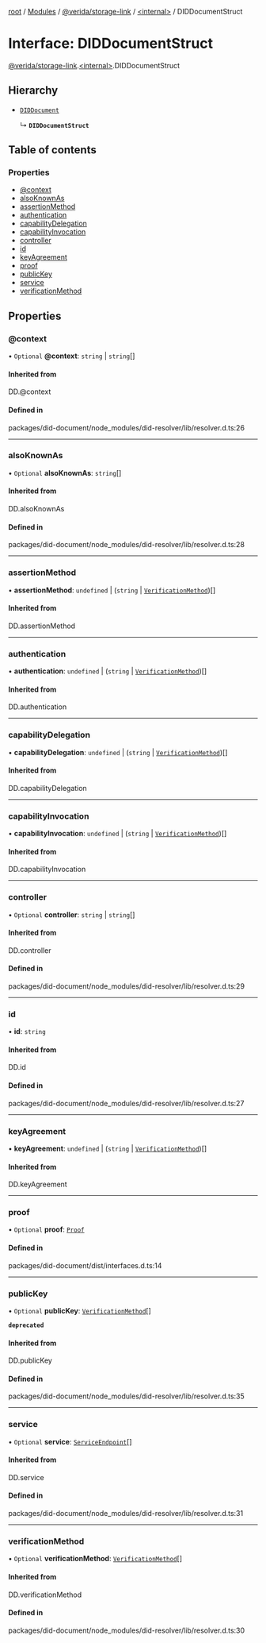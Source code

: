 [root](../README.md) / [Modules](../modules.md) / [@verida/storage-link](../modules/verida_storage_link.md) / [<internal\>](../modules/verida_storage_link._internal_.md) / DIDDocumentStruct

# Interface: DIDDocumentStruct

[@verida/storage-link](../modules/verida_storage_link.md).[<internal\>](../modules/verida_storage_link._internal_.md).DIDDocumentStruct

## Hierarchy

- [`DIDDocument`](../modules/verida_storage_link._internal_.md#diddocument)

  ↳ **`DIDDocumentStruct`**

## Table of contents

### Properties

- [@context](verida_storage_link._internal_.DIDDocumentStruct.md#@context)
- [alsoKnownAs](verida_storage_link._internal_.DIDDocumentStruct.md#alsoknownas)
- [assertionMethod](verida_storage_link._internal_.DIDDocumentStruct.md#assertionmethod)
- [authentication](verida_storage_link._internal_.DIDDocumentStruct.md#authentication)
- [capabilityDelegation](verida_storage_link._internal_.DIDDocumentStruct.md#capabilitydelegation)
- [capabilityInvocation](verida_storage_link._internal_.DIDDocumentStruct.md#capabilityinvocation)
- [controller](verida_storage_link._internal_.DIDDocumentStruct.md#controller)
- [id](verida_storage_link._internal_.DIDDocumentStruct.md#id)
- [keyAgreement](verida_storage_link._internal_.DIDDocumentStruct.md#keyagreement)
- [proof](verida_storage_link._internal_.DIDDocumentStruct.md#proof)
- [publicKey](verida_storage_link._internal_.DIDDocumentStruct.md#publickey)
- [service](verida_storage_link._internal_.DIDDocumentStruct.md#service)
- [verificationMethod](verida_storage_link._internal_.DIDDocumentStruct.md#verificationmethod)

## Properties

### @context

• `Optional` **@context**: `string` \| `string`[]

#### Inherited from

DD.@context

#### Defined in

packages/did-document/node_modules/did-resolver/lib/resolver.d.ts:26

___

### alsoKnownAs

• `Optional` **alsoKnownAs**: `string`[]

#### Inherited from

DD.alsoKnownAs

#### Defined in

packages/did-document/node_modules/did-resolver/lib/resolver.d.ts:28

___

### assertionMethod

• **assertionMethod**: `undefined` \| (`string` \| [`VerificationMethod`](verida_storage_link._internal_.VerificationMethod.md))[]

#### Inherited from

DD.assertionMethod

___

### authentication

• **authentication**: `undefined` \| (`string` \| [`VerificationMethod`](verida_storage_link._internal_.VerificationMethod.md))[]

#### Inherited from

DD.authentication

___

### capabilityDelegation

• **capabilityDelegation**: `undefined` \| (`string` \| [`VerificationMethod`](verida_storage_link._internal_.VerificationMethod.md))[]

#### Inherited from

DD.capabilityDelegation

___

### capabilityInvocation

• **capabilityInvocation**: `undefined` \| (`string` \| [`VerificationMethod`](verida_storage_link._internal_.VerificationMethod.md))[]

#### Inherited from

DD.capabilityInvocation

___

### controller

• `Optional` **controller**: `string` \| `string`[]

#### Inherited from

DD.controller

#### Defined in

packages/did-document/node_modules/did-resolver/lib/resolver.d.ts:29

___

### id

• **id**: `string`

#### Inherited from

DD.id

#### Defined in

packages/did-document/node_modules/did-resolver/lib/resolver.d.ts:27

___

### keyAgreement

• **keyAgreement**: `undefined` \| (`string` \| [`VerificationMethod`](verida_storage_link._internal_.VerificationMethod.md))[]

#### Inherited from

DD.keyAgreement

___

### proof

• `Optional` **proof**: [`Proof`](verida_storage_link._internal_.Proof.md)

#### Defined in

packages/did-document/dist/interfaces.d.ts:14

___

### publicKey

• `Optional` **publicKey**: [`VerificationMethod`](verida_storage_link._internal_.VerificationMethod.md)[]

**`deprecated`**

#### Inherited from

DD.publicKey

#### Defined in

packages/did-document/node_modules/did-resolver/lib/resolver.d.ts:35

___

### service

• `Optional` **service**: [`ServiceEndpoint`](verida_storage_link._internal_.ServiceEndpoint.md)[]

#### Inherited from

DD.service

#### Defined in

packages/did-document/node_modules/did-resolver/lib/resolver.d.ts:31

___

### verificationMethod

• `Optional` **verificationMethod**: [`VerificationMethod`](verida_storage_link._internal_.VerificationMethod.md)[]

#### Inherited from

DD.verificationMethod

#### Defined in

packages/did-document/node_modules/did-resolver/lib/resolver.d.ts:30
